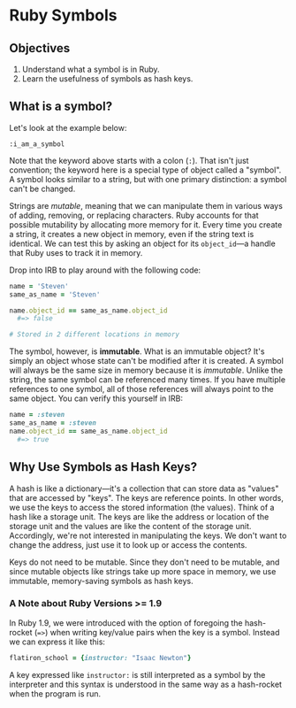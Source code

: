 # Ruby Symbols

## Objectives

1. Understand what a symbol is in Ruby.
2. Learn the usefulness of symbols as hash keys.

## What is a symbol? 

Let's look at the example below:

```
:i_am_a_symbol
```

Note that the keyword above starts with a colon (`:`). That isn't just convention; the keyword here is a special type of object called a "symbol". A symbol looks similar to a string, but with one primary distinction: a symbol can't be changed.

Strings are *mutable*, meaning that we can manipulate them in various ways of adding, removing, or replacing characters. Ruby accounts for that possible mutability by allocating more memory for it. Every time you create a string, it creates a new object in memory, even if the string text is identical. We can test this by asking an object for its `object_id`—a handle that Ruby uses to track it in memory. 

Drop into IRB to play around with the following code:

```ruby
name = 'Steven' 
same_as_name = 'Steven'

name.object_id == same_as_name.object_id
  #=> false

# Stored in 2 different locations in memory
```

The symbol, however, is **immutable**. What is an immutable object? It's simply an object whose state can't be modified after it is created. A symbol will always be the same size in memory because it is *immutable*. Unlike the string, the same symbol can be referenced many times. If you have multiple references to one symbol, all of those references will always point to the same object. You can verify this yourself in IRB:

``` ruby
name = :steven
same_as_name = :steven
name.object_id == same_as_name.object_id 
  #=> true
```

## Why Use Symbols as Hash Keys?

A hash is like a dictionary—it's a collection that can store data as "values" that are accessed by "keys". The keys are reference points. In other words, we use the keys to access the stored information (the values). Think of a hash like a storage unit. The keys are like the address or location of the storage unit and the values are like the content of the storage unit. Accordingly, we're not interested in manipulating the keys. We don't want to change the address, just use it to look up or access the contents. 

Keys do not need to be mutable. Since they don't need to be mutable, and since mutable objects like strings take up more space in memory, we use immutable, memory-saving symbols as hash keys. 

### A Note about Ruby Versions >= 1.9

In Ruby 1.9, we were introduced with the option of foregoing the hash-rocket (`=>`) when writing key/value pairs when the key is a symbol. Instead we can express it like this:

```ruby
flatiron_school = {instructor: "Isaac Newton"}
```

A key expressed like `instructor:` is still interpreted as a symbol by the interpreter and this syntax is understood in the same way as a hash-rocket when the program is run.
